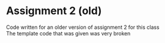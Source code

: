 # Assignment 2 (old)

Code written for an older version of assignment 2 for this class  
The template code that was given was very broken

